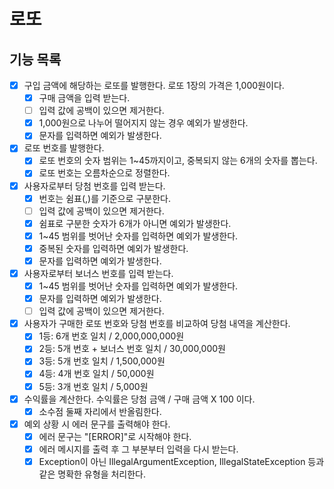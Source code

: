 # 로또

## 기능 목록

- [X] 구입 금액에 해당하는 로또를 발행한다. 로또 1장의 가격은 1,000원이다.
  - [X] 구매 금액을 입력 받는다.
  - [ ] 입력 값에 공백이 있으면 제거한다.
  - [X] 1,000원으로 나누어 떨어지지 않는 경우 예외가 발생한다.
  - [X] 문자를 입력하면 예외가 발생한다.
- [X] 로또 번호를 발행한다.
    - [X] 로또 번호의 숫자 범위는 1~45까지이고, 중복되지 않는 6개의 숫자를 뽑는다.
    - [X] 로또 번호는 오름차순으로 정렬한다.
- [X] 사용자로부터 당첨 번호를 입력 받는다.
  - [X] 번호는 쉼표(,)를 기준으로 구분한다.
  - [ ] 입력 값에 공백이 있으면 제거한다.
  - [X] 쉼표로 구분한 숫자가 6개가 아니면 예외가 발생한다.
  - [X] 1~45 범위를 벗어난 숫자를 입력하면 예외가 발생한다.
  - [X] 중복된 숫자를 입력하면 예외가 발생한다.
  - [X] 문자를 입력하면 예외가 발생한다.
- [X] 사용자로부터 보너스 번호를 입력 받는다.
  - [X] 1~45 범위를 벗어난 숫자를 입력하면 예외가 발생한다.
  - [X] 문자를 입력하면 예외가 발생한다.
  - [ ] 입력 값에 공백이 있으면 제거한다.
- [X] 사용자가 구매한 로또 번호와 당첨 번호를 비교하여 당첨 내역을 계산한다.
    - [X] 1등: 6개 번호 일치 / 2,000,000,000원
    - [X] 2등: 5개 번호 + 보너스 번호 일치 / 30,000,000원
    - [X] 3등: 5개 번호 일치 / 1,500,000원
    - [X] 4등: 4개 번호 일치 / 50,000원
    - [X] 5등: 3개 번호 일치 / 5,000원
-[X] 수익률을 계산한다. 수익률은 당첨 금액 / 구매 금액 X 100 이다.
  - [X] 소수점 둘째 자리에서 반올림한다.
- [X] 예외 상황 시 에러 문구를 출력해야 한다.
  - [X] 에러 문구는 "[ERROR]"로 시작해야 한다.
  - [X] 에러 메시지를 출력 후 그 부분부터 입력을 다시 받는다.
  - [X] Exception이 아닌 IllegalArgumentException, IllegalStateException 등과 같은 명확한 유형을 처리한다.

